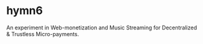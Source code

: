 # hymn6
An experiment in Web-monetization and Music Streaming for Decentralized &amp; Trustless Micro-payments.
